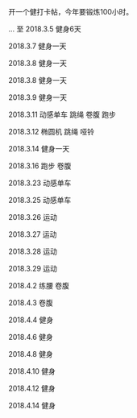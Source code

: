 开一个健打卡帖，今年要锻炼100小时。

...  至 2018.3.5 健身6天

2018.3.7 健身一天

2018.3.8 健身一天

2018.3.8 健身一天

2018.3.9 健身一天

2018.3.11 动感单车 跳绳 卷腹 跑步

2018.3.12 椭圆机 跳绳 哑铃

2018.3.14 健身一天

2018.3.16 跑步 卷腹

2018.3.23 动感单车

2018.3.25 动感单车

2018.3.26 运动

2018.3.27 运动

2018.3.28 运动

2018.3.29 运动

2018.4.2 练腰 卷腹

2018.4.3 卷腹

2018.4.4 健身

2018.4.6 健身

2018.4.8 健身

2018.4.10 健身

2018.4.12 健身

2018.4.14 健身
